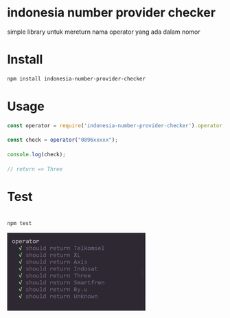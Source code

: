# indonesia number provider checker
simple library untuk mereturn nama operator yang ada dalam nomor


# Install

```bash 
npm install indonesia-number-provider-checker
```

# Usage
```javascript
const operator = require('indonesia-number-provider-checker').operator;

const check = operator("0896xxxxx");

console.log(check);

// return => Three
```

# Test 


```bash

npm test

```

<img src="https://raw.githubusercontent.com/fdciabdul/Indonesia-Number-Provider-Check/main/tes.png">

